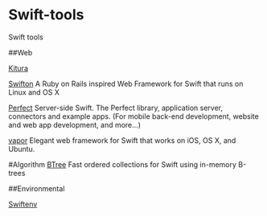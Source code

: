 # Swift-tools
Swift tools


##Web

[Kitura](https://github.com/IBM-Swift/Kitura.git)

[Swifton](https://github.com/necolt/Swifton) A Ruby on Rails inspired Web Framework for Swift that runs on Linux and OS X

[Perfect](https://github.com/PerfectlySoft/Perfect) Server-side Swift. The Perfect library, application server, connectors and example apps. (For mobile back-end development, website and web app development, and more...)

[vapor](https://github.com/qutheory/vapor) Elegant web framework for Swift that works on iOS, OS X, and Ubuntu.


#Algorithm
[BTree](https://github.com/lorentey/BTree) Fast ordered collections for Swift using in-memory B-trees

##Environmental

[Swiftenv](https://github.com/kylef/swiftenv)
